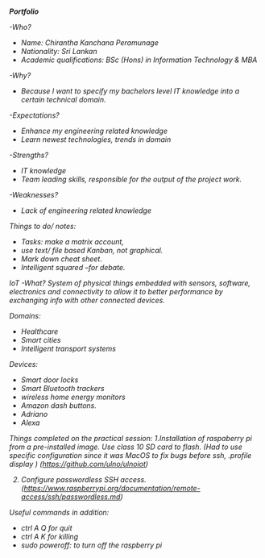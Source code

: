 **<h6>Portfolio**


-Who?
* Name: Chirantha Kanchana Peramunage
* Nationality: Sri Lankan 
* Academic qualifications: BSc (Hons) in Information Technology & MBA

-Why? 
* Because I want to specify my bachelors level IT knowledge into a certain technical domain.

-Expectations?
* Enhance my engineering related knowledge 
* Learn newest technologies, trends in domain 

-Strengths?
* IT knowledge 
* Team leading skills, responsible for the output of the project work. 

-Weaknesses?
* Lack of engineering related knowledge


Things to do/ notes: 
* Tasks: make a matrix account,
* use text/ file based Kanban, not graphical. 
* Mark down cheat sheet. 
* Intelligent squared –for debate.

IoT
-What? System of physical things embedded with sensors, software, electronics and connectivity to allow it to better performance by exchanging info with other connected devices. 

Domains: 
* Healthcare 
* Smart cities
* Intelligent transport systems

Devices: 
* Smart door locks
* Smart Bluetooth trackers
* wireless home energy monitors
* Amazon dash buttons. 
* Adriano
* Alexa  

Things completed on the practical session:
1.Installation of raspaberry pi from a pre-installed image. Use class 10 SD card to flash. 
(Had to use specific configuration since it was MacOS to fix bugs before ssh,
.profile
display
)
(https://github.com/ulno/ulnoiot)

2. Configure passwordless SSH access. 
(https://www.raspberrypi.org/documentation/remote-access/ssh/passwordless.md) 

Useful commands in addition:
* ctrl A Q for quit
* ctrl A K for killing
* sudo poweroff: to turn off the raspberry pi
